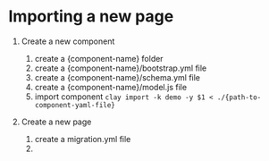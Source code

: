 # Importing a new page

1. Create a new component
   1. create a {component-name} folder
   2. create a {component-name}/bootstrap.yml file
   3. create a {component-name}/schema.yml file
   4. create a {component-name}/model.js file
   5. import component `clay import -k demo -y $1 < ./{path-to-component-yaml-file}`

2. Create a new page
   1. create a migration.yml file
   2.
